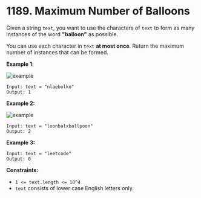# 1189. Maximum Number of Balloons

Given a string `text`, you want to use the characters of `text` to form as many instances of the word **"balloon"** as possible.

You can use each character in `text` **at most once**. Return the maximum number of instances that can be formed.

**Example 1:**

![example](https://assets.leetcode.com/uploads/2019/09/05/1536_ex1_upd.JPG)

```()
Input: text = "nlaebolko"
Output: 1
```

**Example 2:**

![example](https://assets.leetcode.com/uploads/2019/09/05/1536_ex2_upd.JPG)

```()
Input: text = "loonbalxballpoon"
Output: 2
```

**Example 3:**

```()
Input: text = "leetcode"
Output: 0
```

**Constraints:**

- `1 <= text.length <= 10^4`
- `text` consists of lower case English letters only.
